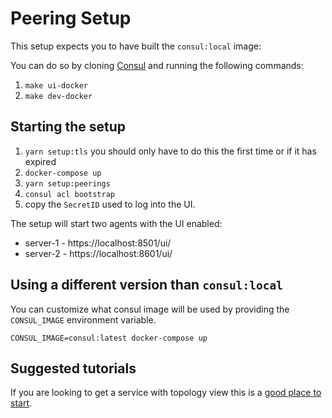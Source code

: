 # Peering Setup

This setup expects you to have built the `consul:local` image:

You can do so by cloning [Consul](https://github.com/hashicorp/consul) and
running the following commands:

1. `make ui-docker`
2. `make dev-docker`

## Starting the setup

1. `yarn setup:tls` you should only have to do this the first time or if it has expired
2. `docker-compose up`
3. `yarn setup:peerings`
4. `consul acl bootstrap`
5. copy the `SecretID` used to log into the UI.

The setup will start two agents with the UI enabled:

- server-1 - https://localhost:8501/ui/
- server-2 - https://localhost:8601/ui/

## Using a different version than `consul:local`

You can customize what consul image will be used by providing the
`CONSUL_IMAGE` environment variable.

`CONSUL_IMAGE=consul:latest docker-compose up`

## Suggested tutorials

If you are looking to get a service with topology view this is a [good place to start](https://developer.hashicorp.com/consul/tutorials/developer-mesh/service-mesh-with-envoy-proxy).
